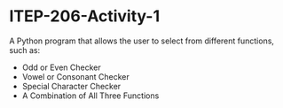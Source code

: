 # ITEP-206-Activity-1

A Python program that allows the user to select from different functions, such as:  

- Odd or Even Checker  
- Vowel or Consonant Checker  
- Special Character Checker  
- A Combination of All Three Functions  
